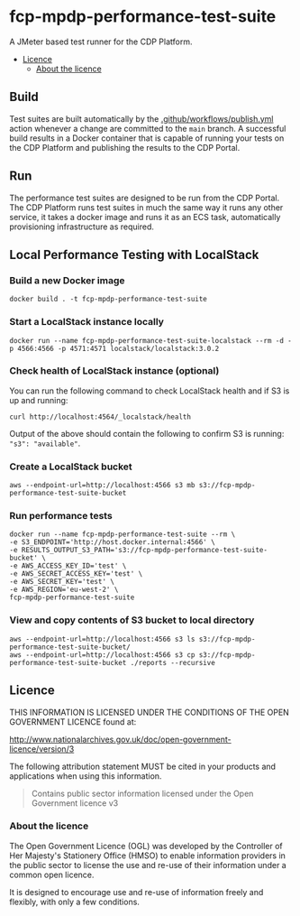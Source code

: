 # fcp-mpdp-performance-test-suite

A JMeter based test runner for the CDP Platform.

- [Licence](#licence)
  - [About the licence](#about-the-licence)

## Build

Test suites are built automatically by the [.github/workflows/publish.yml](.github/workflows/publish.yml) action whenever a change are committed to the `main` branch.
A successful build results in a Docker container that is capable of running your tests on the CDP Platform and publishing the results to the CDP Portal.

## Run

The performance test suites are designed to be run from the CDP Portal.
The CDP Platform runs test suites in much the same way it runs any other service, it takes a docker image and runs it as an ECS task, automatically provisioning infrastructure as required.

## Local Performance Testing with LocalStack

### Build a new Docker image
```
docker build . -t fcp-mpdp-performance-test-suite
```

### Start a LocalStack instance locally
```
docker run --name fcp-mpdp-performance-test-suite-localstack --rm -d -p 4566:4566 -p 4571:4571 localstack/localstack:3.0.2
```

### Check health of LocalStack instance (optional)
You can run the following command to check LocalStack health and if S3 is up and running:
```
curl http://localhost:4564/_localstack/health
```
Output of the above should contain the following to confirm S3 is running: `"s3": "available"`.

### Create a LocalStack bucket
```
aws --endpoint-url=http://localhost:4566 s3 mb s3://fcp-mpdp-performance-test-suite-bucket
```

### Run performance tests

```
docker run --name fcp-mpdp-performance-test-suite --rm \
-e S3_ENDPOINT='http://host.docker.internal:4566' \
-e RESULTS_OUTPUT_S3_PATH='s3://fcp-mpdp-performance-test-suite-bucket' \
-e AWS_ACCESS_KEY_ID='test' \
-e AWS_SECRET_ACCESS_KEY='test' \
-e AWS_SECRET_KEY='test' \
-e AWS_REGION='eu-west-2' \
fcp-mpdp-performance-test-suite
```

### View and copy contents of S3 bucket to local directory
```
aws --endpoint-url=http://localhost:4566 s3 ls s3://fcp-mpdp-performance-test-suite-bucket/                                          
aws --endpoint-url=http://localhost:4566 s3 cp s3://fcp-mpdp-performance-test-suite-bucket ./reports --recursive
```

## Licence

THIS INFORMATION IS LICENSED UNDER THE CONDITIONS OF THE OPEN GOVERNMENT LICENCE found at:

<http://www.nationalarchives.gov.uk/doc/open-government-licence/version/3>

The following attribution statement MUST be cited in your products and applications when using this information.

> Contains public sector information licensed under the Open Government licence v3

### About the licence

The Open Government Licence (OGL) was developed by the Controller of Her Majesty's Stationery Office (HMSO) to enable
information providers in the public sector to license the use and re-use of their information under a common open
licence.

It is designed to encourage use and re-use of information freely and flexibly, with only a few conditions.
